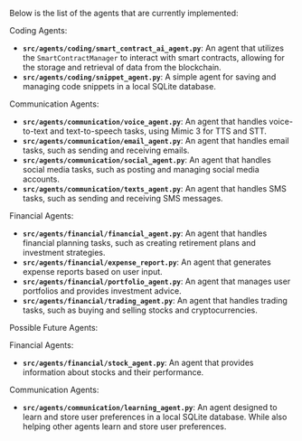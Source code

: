 Below is the list of the agents that are currently implemented:

Coding Agents:
- **`src/agents/coding/smart_contract_ai_agent.py`**: An agent that utilizes the `SmartContractManager` to interact with smart contracts, allowing for the storage and retrieval of data from the blockchain.
- **`src/agents/coding/snippet_agent.py`**: A simple agent for saving and managing code snippets in a local SQLite database.

Communication Agents:
- **`src/agents/communication/voice_agent.py`**: An agent that handles voice-to-text and text-to-speech tasks, using Mimic 3 for TTS and STT.
- **`src/agents/communication/email_agent.py`**: An agent that handles email tasks, such as sending and receiving emails.
- **`src/agents/communication/social_agent.py`**: An agent that handles social media tasks, such as posting and managing social media accounts.
- **`src/agents/communication/texts_agent.py`**: An agent that handles SMS tasks, such as sending and receiving SMS messages.




Financial Agents:
- **`src/agents/financial/financial_agent.py`**: An agent that handles financial planning tasks, such as creating retirement plans and investment strategies.
- **`src/agents/financial/expense_report.py`**: An agent that generates expense reports based on user input.
- **`src/agents/financial/portfolio_agent.py`**: An agent that manages user portfolios and provides investment advice.
- **`src/agents/financial/trading_agent.py`**: An agent that handles trading tasks, such as buying and selling stocks and cryptocurrencies.




Possible Future Agents:

Financial Agents:
- **`src/agents/financial/stock_agent.py`**: An agent that provides information about stocks and their performance.

Communication Agents:
- **`src/agents/communication/learning_agent.py`**: An agent designed to learn and store user preferences in a local SQLite database. While also helping other agents learn and store user preferences.